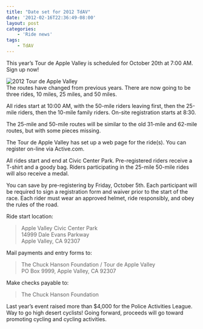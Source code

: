 ```yaml
---
title: "Date set for 2012 TdAV"
date: '2012-02-16T22:36:49-08:00'
layout: post
categories:
    - 'Ride news'
tags:
    - TdAV
---
```


This year’s Tour de Apple Valley is scheduled for October 20th at 7:00 AM. Sign up now!  
  
![2012 Tour de Apple Valley](https://www.hdcycling.org/_assets/img/2012/02/16-tour-de-apple-valley.png)  
The routes have changed from previous years. There are now going to be three rides, 10 miles, 25 miles, and 50 miles.

All rides start at 10:00 AM, with the 50-mile riders leaving first, then the 25-mile riders, then the 10-mile family riders. On-site registration starts at 8:30.

The 25-mile and 50-mile routes will be similar to the old 31-mile and 62-mile routes, but with some pieces missing.

The Tour de Apple Valley has set up a web page for the ride(s). You can register on-line via Active.com.

All rides start and end at Civic Center Park. Pre-registered riders receive a T-shirt and a goody bag. Riders participating in the 25-mile 50-mile rides will also receive a medal.

You can save by pre-registering by Friday, October 5th. Each participant will be required to sign a registration form and waiver prior to the start of the race. Each rider must wear an approved helmet, ride responsibly, and obey the rules of the road.

Ride start location:

> Apple Valley Civic Center Park  
> 14999 Dale Evans Parkway  
> Apple Valley, CA 92307

Mail payments and entry forms to:

> The Chuck Hanson Foundation / Tour de Apple Valley  
> PO Box 9999, Apple Valley, CA 92307

Make checks payable to:

> The Chuck Hanson Foundation

Last year’s event raised more than $4,000 for the Police Activities League. Way to go high desert cyclists! Going forward, proceeds will go toward promoting cycling and cycling activities.